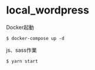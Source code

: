 # local_wordpress

Docker起動

```
$ docker-compose up -d
```

js、sass作業

``` assets
$ yarn start
```
